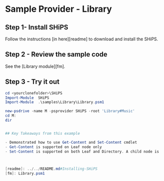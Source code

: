 # Sample Provider - Library

## Step 1- Install SHiPS

Follow the instructions [in here][readme] to download and install the SHiPS.

## Step 2 - Review the sample code

See the [Library module][fm].

## Step 3 - Try it out

  ```powershell
  cd <yourclonefolder>\SHiPS
  Import-Module  SHiPS
  Import-Module  .\samples\Library\Library.psm1

  new-psdrive -name M -psprovider SHiPS -root 'Library#Music'
  cd M:
  dir
  

## Key Takeaways from this example

- Demonstrated how to use Get-Content and Set-Content cmdlet
  - Get-Content is supported on Leaf node only
  - Set-Content is supported on both Leaf and Directory. A child node is created under the current directory if the item does not exist.
 


[readme]: ../../README.md#Installing-SHiPS
[fm]: Library.psm1
